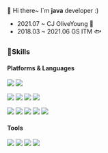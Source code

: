 👋 Hi there~ I`m **java** developer :)
  * 2021.07 ~          CJ OliveYoung  🐤
  * 2018.03 ~ 2021.06  GS ITM 🐟 

### :muscle:Skills

#### Platforms & Languages
<img src="https://img.shields.io/badge/java-007396?style=for-the-badge&logo=java&logoColor=white"> <img src="https://img.shields.io/badge/Kotlin-7F52FF?style=for-the-badge&logo=Kotlin&logoColor=white"/>

<img src="https://img.shields.io/badge/Apache Cassandra-1287B1?style=for-the-badge&logo=Apache Cassandra&logoColor=white"/> <img src="https://img.shields.io/badge/MySQL-4479A1?style=for-the-badge&logo=MySQL&logoColor=white"/> <img src="https://img.shields.io/badge/Oracle-F80000?style=for-the-badge&logo=Oracle&logoColor=white"/> <img src="https://img.shields.io/badge/SpringBoot-6DB33F?style=for-the-badge&logo=SpringBoot&logoColor=white"/> 
 
<img src="https://img.shields.io/badge/Amazon AWS-232F3E?style=for-the-badge&logo=AmazonAWS&logoColor=white"/> <img src="https://img.shields.io/badge/Amazon SQS-FF4F8B?style=for-the-badge&logo=AmazonSQS&logoColor=white"/> <img src="https://img.shields.io/badge/Amazon S3-569A31?style=for-the-badge&logo=Amazon S3&logoColor=white"/> <img src="https://img.shields.io/badge/ApacheKafKa-231F20?style=for-the-badge&logo=ApacheKafKa&logoColor=white"/> <img src="https://img.shields.io/badge/Redis-DC382D?style=for-the-badge&logo=Redis&logoColor=white"/>


 
#### Tools
<img src="https://img.shields.io/badge/Git-F05032?style=flat-square&logo=Git&logoColor=white"/> <img src="https://img.shields.io/badge/Jira-0052CC?style=flat-square&logo=Jira&logoColor=white"/> <img src="https://img.shields.io/badge/Jenkins-D24939?style=flat-square&logo=Jenkins&logoColor=white"/> <img src="https://img.shields.io/badge/Postman-FF6C37?style=flat-square&logo=Postman&logoColor=white"/>
